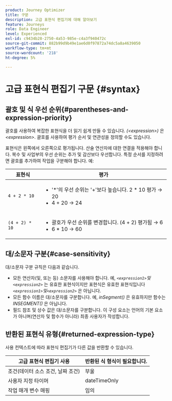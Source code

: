 ```yaml
---
product: Journey Optimizer
title: 구문
description: 고급 표현식 편집기에 대해 알아보기
feature: Journeys
role: Data Engineer
level: Experienced
exl-id: c9434b28-2750-4a53-985e-c4a3f940472c
source-git-commit: 882b99d9b49e1ae6d0f97872a74dc5a8a4639050
workflow-type: tm+mt
source-wordcount: '218'
ht-degree: 5%

---
```


# 고급 표현식 편집기 구문 {#syntax}

## 괄호 및 식 우선 순위{#parentheses-and-expression-priority}

괄호를 사용하여 복잡한 표현식을 더 읽기 쉽게 만들 수 있습니다. _(&lt;expression>)_ 은 _&lt;expression>_. 괄호를 사용하여 평가 순서 및 연관성을 정의할 수도 있습니다.

표현식은 왼쪽에서 오른쪽으로 평가됩니다. 산술 연산자에 대한 연결을 적용해야 합니다. 복수 및 사업부의 우선 순위는 추가 및 감산보다 우선합니다. 특정 순서를 지정하려면 괄호를 추가하여 작업을 구분해야 합니다. 예:

<!--```5 + 2 * 10 = 25, and (5 + 2) * 10 = 70```-->

| 표현식 | 평가 |
|--- |--- |
| `4 + 2 * 10` | <ul><li>&#39;*&#39;의 우선 순위는 &#39;+&#39;보다 높습니다. 2 * 10 평가 → 20</li><li>4 + 20 → 24</li></ul> |
| `(4 + 2) * 10` | <ul><li>괄호가 우선 순위를 변경합니다. (4 + 2) 평가됨 → 6</li><li> 6 * 10 → 60</li></ul> |

## 대/소문자 구분{#case-sensitivity}

대/소문자 구분 규칙은 다음과 같습니다.

* 모든 연산자(및, 또는 등) 소문자를 사용해야 합니다. 예, _`<expression1>`및`<expression2>`_ 는 유효한 표현식이지만 표현식은 유효한 표현식입니다 _`<expression1>`및`<expression2>`_ 은 아닙니다.
* 모든 함수 이름은 대/소문자를 구분합니다. 예, _inSegment()_ 은 유효하지만 함수는 _INSEGMENT()_ 은 아닙니다.
* 필드 참조 및 상수 값은 대/소문자를 구분합니다. 이 구성 요소는 언어의 기본 요소가 아니며(연산자 및 함수가 아니라) 최종 사용자가 작성합니다.

## 반환된 표현식 유형{#returned-expression-type}

사용 컨텍스트에 따라 표현식 편집기가 다른 값을 반환할 수 있습니다.

| 고급 표현식 편집기 사용 | 반환된 식 형식이 필요합니다. |
|--- |--- |
| 조건(데이터 소스 조건, 날짜 조건) | 부울 |
| 사용자 지정 타이머 | dateTimeOnly |
| 작업 매개 변수 매핑 | 임의 |
